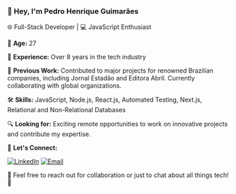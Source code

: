 ### 👋 Hey, I'm Pedro Henrique Guimarães

🌐 Full-Stack Developer | 💻 JavaScript Enthusiast

📆 **Age:** 27

🚀 **Experience:** Over 8 years in the tech industry

🏢 **Previous Work:** Contributed to major projects for renowned Brazilian companies, including Jornal Estadão and Editora Abril. Currently collaborating with global organizations.

🛠️ **Skills:** JavaScript, Node.js, React.js, Automated Testing, Next.js, Relational and Non-Relational Databases

🔍 **Looking for:** Exciting remote opportunities to work on innovative projects and contribute my expertise.

💬 **Let's Connect:**

[![LinkedIn](https://img.shields.io/badge/-LinkedIn-0A66C2?style=flat&logo=LinkedIn&logoColor=white)]([https://www.linkedin.com/in/seu-perfil](https://www.linkedin.com/in/pedro-henrique-guimar%C3%A3es-3b405b148/))
[![Email](https://img.shields.io/badge/-Email-D14836?style=flat&logo=Gmail&logoColor=white)](mailto:devpedroguimaraes@gmail.com)

🌟 Feel free to reach out for collaboration or just to chat about all things tech! 🚀
